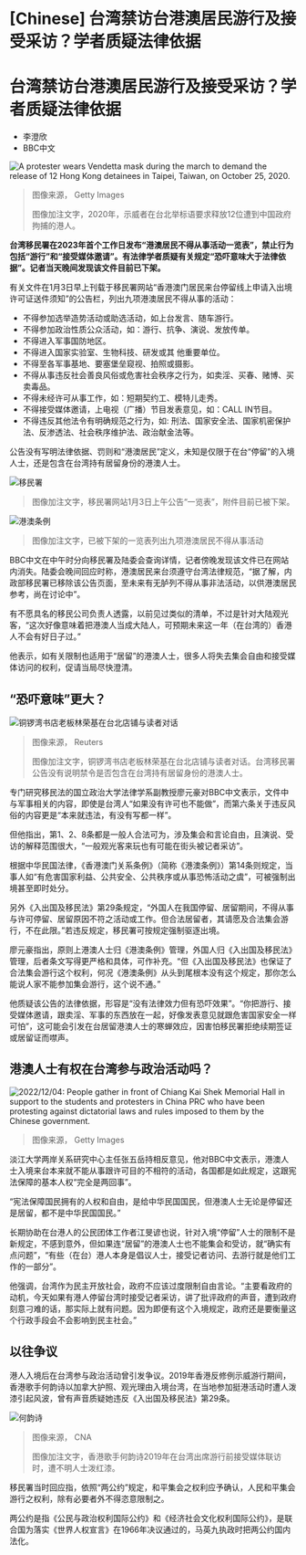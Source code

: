 # [Chinese] 台湾禁访台港澳居民游行及接受采访？学者质疑法律依据

#  台湾禁访台港澳居民游行及接受采访？学者质疑法律依据

  * 李澄欣 
  * BBC中文 


![A protester wears Vendetta mask during the march to demand the release of 12 Hong Kong detainees in Taipei, Taiwan, on October 25, 2020.](_128182990_gettyimages-1229278120.jpg)

> 图像来源，  Getty Images
>
> 图像加注文字，2020年，示威者在台北举标语要求释放12位遭到中国政府拘捕的港人。

**台湾移民署在2023年首个工作日发布“港澳居民不得从事活动一览表”，禁止行为包括“游行”和“接受媒体邀请”。有法律学者质疑有关规定“恐吓意味大于法律依据”。记者当天晚间发现该文件目前已下架。**

有关文件在1月3日早上刊载于移民署网站“香港澳门居民来台停留线上申请入出境许可证送件须知”的公告栏，列出九项港澳居民不得从事的活动：

  * 不得参加选举造势活动或助选活动，如上台发言、随车游行。 
  * 不得参加政治性质公众活动，如：游行、抗争、演说、发放传单。 
  * 不得进入军事国防地区。 
  * 不得进入国家实验室、生物科技、研发或其 他重要单位。 
  * 不得至各军事基地、要塞堡垒窥视、拍照或摄影。 
  * 不得从事违反社会善良风俗或危害社会秩序之行为，如卖淫、买春、赌博、买卖毒品。 
  * 不得未经许可从事工作，如：短期契约工、模特儿走秀。 
  * 不得接受媒体邀请，上电视（广播）节目发表意见，如：CALL IN节目。 
  * 不得违反其他法令有明确规范之行为，如: 刑法、国家安全法、国家机密保护法、反渗透法、社会秩序维护法、政治献金法等。 

公告没有写明法律依据、罚则和“港澳居民”定义，未知是仅限于在台“停留”的入境人士，还是包含在台湾持有居留身份的港澳人士。

![移民署](_128186607_whatsappimage2023-01-03at21.52.14.jpg)

> 图像加注文字，移民署网站1月3日上午公告“一览表”，附件目前已被下架。

![港澳条例](_128186403_document.jpg)

> 图像加注文字，已被下架的一览表列出九项港澳居民不得从事活动

BBC中文在中午时分向移民署及陆委会查询详情，记者傍晚发现该文件已在网站内消失。陆委会晚间回应时称，港澳居民来台须遵守台湾法律规范，“据了解，内政部移民署已移除该公告页面，至未来有无胪列不得从事非法活动，以供港澳居民参考，尚在讨论中”。

有不愿具名的移民公司负责人透露，以前见过类似的清单，不过是针对大陆观光客，“这次好像意味着把港澳人当成大陆人，可预期未来这一年（在台湾的）香港人不会有好日子过。”

他表示，如有关限制也适用于“居留”的港澳人士，很多人将失去集会自由和接受媒体访问的权利，促请当局尽快澄清。

##  “恐吓意味”更大？

![铜锣湾书店老板林荣基在台北店铺与读者对话](_128182985_p08blsq9.jpg)

> 图像来源，  Reuters
>
> 图像加注文字，铜锣湾书店老板林荣基在台北店铺与读者对话。台湾移民署公告没有说明禁令是否包含在台湾持有居留身份的港澳人士。

专门研究移民法的国立政治大学法律学系副教授廖元豪对BBC中文表示，文件中与军事相关的内容，即使是台湾人“如果没有许可也不能做”，而第六条关于违反风俗的内容更是“本来就违法，有没有写都一样”。

但他指出，第1、2、8条都是一般人合法可为，涉及集会和言论自由，且演说、受访的解释范围很大，“一般观光客来玩也有可能在街头被记者采访”。

根据中华民国法律，《香港澳门关系条例》（简称《港澳条例》）第14条则规定，当事人如“有危害国家利益、公共安全、公共秩序或从事恐怖活动之虞”，可被强制出境甚至即时处分。

另外《入出国及移民法》第29条规定，“外国人在我国停留、居留期间，不得从事与许可停留、居留原因不符之活动或工作。但合法居留者，其请愿及合法集会游行，不在此限。”若违反规定，移民署可按规定强制驱逐出境。

廖元豪指出，原则上港澳人士归《港澳条例》管理，外国人归《入出国及移民法》管理，后者条文写得更严格和具体，可作补充。“但《入出国及移民法》也保证了合法集会游行这个权利，何况《港澳条例》从头到尾根本没有这个规定，那你怎么能说人家不能参加集会游行，这个说不通。”

他质疑该公告的法律依据，形容是“没有法律效力但有恐吓效果”。“你把游行、接受媒体邀请，跟卖淫、军事的东西放在一起，好像发表意见就跟危害国家安全一样可怕”，这可能会引发在台居留港澳人士的寒蝉效应，因害怕移民署拒绝续期签证或居留证而噤声。

##  港澳人士有权在台湾参与政治活动吗？

![2022/12/04: People gather in front of Chiang Kai Shek Memorial Hall in support to the students and protesters in China PRC who have been protesting against dictatorial laws and rules imposed to them by the Chinese government.](_128185025_gettyimages-1245359475.jpg)

> 图像来源，  Getty Images

淡江大学两岸关系研究中心主任张五岳持相反意见，他对BBC中文表示，港澳人士入境来台本来就不能从事跟许可目的不相符的活动，各国都是如此规定，这跟宪法保障的基本人权“完全是两回事”。

“宪法保障国民拥有的人权和自由，是给中华民国国民，但港澳人士无论是停留还是居留，都不是中华民国国民。”

长期协助在台港人的公民团体工作者江旻谚也说，针对入境“停留”人士的限制不是新规定，不感到意外，但如果连“居留”的港澳人士也不能集会和受访，就“确实有点问题”，“有些（在台）港人本身是倡议人士，接受记者访问、去游行就是他们工作的一部分”。

他强调，台湾作为民主开放社会，政府不应该过度限制自由言论。“主要看政府的动机，今天如果有港人停留台湾时接受记者采访，讲了批评政府的声音，遭到政府刻意刁难的话，那实际上就有问题。因为即便有这个入境规定，政府还是要衡量这个行政手段会不会影响到民主社会。”

##  以往争议

港人入境后在台湾参与政治活动曾引发争议。2019年香港反修例示威游行期间，香港歌手何韵诗以加拿大护照、观光理由入境台湾，在当地参加挺港活动时遭人泼漆引起风波，曾有声音质疑她违反《入出国及移民法》第29条。

![何韵诗](_109015924_ho.jpg)

> 图像来源，  CNA
>
> 图像加注文字，香港歌手何韵诗2019年在台湾出席游行前接受媒体联访时，遭不明人士泼红漆。

移民署当时回应指，依照“两公约”规定，和平集会之权利应予确认，人民和平集会游行之权利，除有必要者外不得恣意限制之。

两公约是指《公民与政治权利国际公约》和《经济社会文化权利国际公约》，是联合国为落实《世界人权宣言》在1966年决议通过的，马英九执政时把两公约国内法化。


